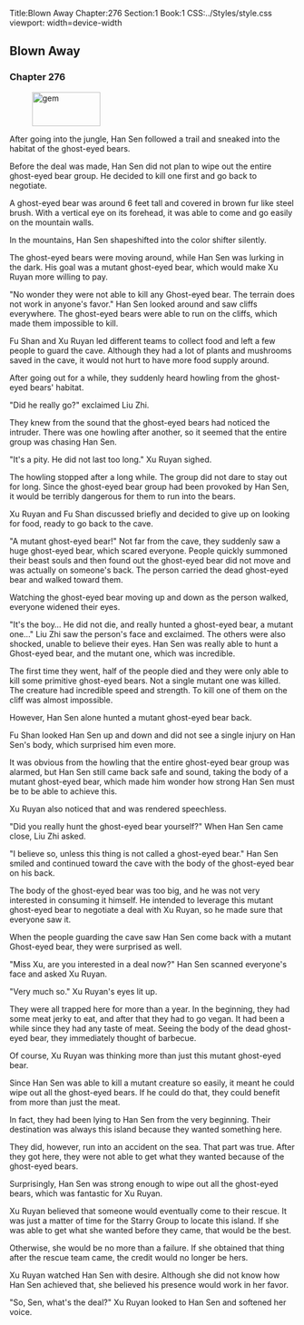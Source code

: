 Title:Blown Away 
Chapter:276 
Section:1 
Book:1 
CSS:../Styles/style.css 
viewport: width=device-width
  
## Blown Away
### Chapter 276
  
<figure>
	<img src="../Images/gem.gif" alt="gem" id="gem" width="120" height="60" />
</figure>
  

  
After going into the jungle, Han Sen followed a trail and sneaked into the habitat of the ghost-eyed bears.

Before the deal was made, Han Sen did not plan to wipe out the entire ghost-eyed bear group. He decided to kill one first and go back to negotiate.

A ghost-eyed bear was around 6 feet tall and covered in brown fur like steel brush. With a vertical eye on its forehead, it was able to come and go easily on the mountain walls.

In the mountains, Han Sen shapeshifted into the color shifter silently.

The ghost-eyed bears were moving around, while Han Sen was lurking in the dark. His goal was a mutant ghost-eyed bear, which would make Xu Ruyan more willing to pay.

"No wonder they were not able to kill any Ghost-eyed bear. The terrain does not work in anyone's favor." Han Sen looked around and saw cliffs everywhere. The ghost-eyed bears were able to run on the cliffs, which made them impossible to kill.

Fu Shan and Xu Ruyan led different teams to collect food and left a few people to guard the cave. Although they had a lot of plants and mushrooms saved in the cave, it would not hurt to have more food supply around.

After going out for a while, they suddenly heard howling from the ghost-eyed bears' habitat.

"Did he really go?" exclaimed Liu Zhi.

They knew from the sound that the ghost-eyed bears had noticed the intruder. There was one howling after another, so it seemed that the entire group was chasing Han Sen.

"It's a pity. He did not last too long." Xu Ruyan sighed.

The howling stopped after a long while. The group did not dare to stay out for long. Since the ghost-eyed bear group had been provoked by Han Sen, it would be terribly dangerous for them to run into the bears.

Xu Ruyan and Fu Shan discussed briefly and decided to give up on looking for food, ready to go back to the cave.

"A mutant ghost-eyed bear!" Not far from the cave, they suddenly saw a huge ghost-eyed bear, which scared everyone. People quickly summoned their beast souls and then found out the ghost-eyed bear did not move and was actually on someone's back. The person carried the dead ghost-eyed bear and walked toward them.

Watching the ghost-eyed bear moving up and down as the person walked, everyone widened their eyes.

"It's the boy… He did not die, and really hunted a ghost-eyed bear, a mutant one…" Liu Zhi saw the person's face and exclaimed. The others were also shocked, unable to believe their eyes. Han Sen was really able to hunt a Ghost-eyed bear, and the mutant one, which was incredible.

The first time they went, half of the people died and they were only able to kill some primitive ghost-eyed bears. Not a single mutant one was killed. The creature had incredible speed and strength. To kill one of them on the cliff was almost impossible.

However, Han Sen alone hunted a mutant ghost-eyed bear back.

Fu Shan looked Han Sen up and down and did not see a single injury on Han Sen's body, which surprised him even more.

It was obvious from the howling that the entire ghost-eyed bear group was alarmed, but Han Sen still came back safe and sound, taking the body of a mutant ghost-eyed bear, which made him wonder how strong Han Sen must be to be able to achieve this.

Xu Ruyan also noticed that and was rendered speechless.

"Did you really hunt the ghost-eyed bear yourself?" When Han Sen came close, Liu Zhi asked.

"I believe so, unless this thing is not called a ghost-eyed bear." Han Sen smiled and continued toward the cave with the body of the ghost-eyed bear on his back.

The body of the ghost-eyed bear was too big, and he was not very interested in consuming it himself. He intended to leverage this mutant ghost-eyed bear to negotiate a deal with Xu Ruyan, so he made sure that everyone saw it.

When the people guarding the cave saw Han Sen come back with a mutant Ghost-eyed bear, they were surprised as well.

"Miss Xu, are you interested in a deal now?" Han Sen scanned everyone's face and asked Xu Ruyan.

"Very much so." Xu Ruyan's eyes lit up.

They were all trapped here for more than a year. In the beginning, they had some meat jerky to eat, and after that they had to go vegan. It had been a while since they had any taste of meat. Seeing the body of the dead ghost-eyed bear, they immediately thought of barbecue.

Of course, Xu Ruyan was thinking more than just this mutant ghost-eyed bear.

Since Han Sen was able to kill a mutant creature so easily, it meant he could wipe out all the ghost-eyed bears. If he could do that, they could benefit from more than just the meat.

In fact, they had been lying to Han Sen from the very beginning. Their destination was always this island because they wanted something here.

They did, however, run into an accident on the sea. That part was true. After they got here, they were not able to get what they wanted because of the ghost-eyed bears.

Surprisingly, Han Sen was strong enough to wipe out all the ghost-eyed bears, which was fantastic for Xu Ruyan.

Xu Ruyan believed that someone would eventually come to their rescue. It was just a matter of time for the Starry Group to locate this island. If she was able to get what she wanted before they came, that would be the best.

Otherwise, she would be no more than a failure. If she obtained that thing after the rescue team came, the credit would no longer be hers.

Xu Ruyan watched Han Sen with desire. Although she did not know how Han Sen achieved that, she believed his presence would work in her favor.

"So, Sen, what's the deal?" Xu Ruyan looked to Han Sen and softened her voice.